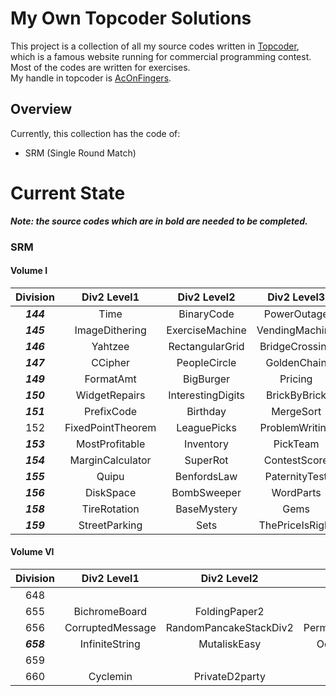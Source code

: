 # My Own Topcoder Solutions
This project is a collection of all my source codes written in [Topcoder](http://www.topcoder.com), which is a
famous
website running for commercial programming contest. Most of the codes are written for exercises.  
My handle in topcoder is [AcOnFingers](http://community.topcoder.com/tc?module=Mem$berProfile&cr=23086905).

## Overview

Currently, this collection has the code of:
* SRM (Single Round Match)

# Current State

**_Note: the source codes which are in bold are needed to be completed._**

### SRM

#### Volume I

| Division | Div2 Level1  | Div2 Level2 | Div2 Level3 | Div1 Level1 | Div1 Level2 | Div1 Level3 |
:---:|:---:|:---:|:---:|:---:|:---:|:---:|
**_144_** | Time | BinaryCode | PowerOutage | | Lottery | PenLift | 
**_145_** | ImageDithering  | ExerciseMachine | VendingMachine | Bonuses | | HillHike | 
**_146_** | Yahtzee | RectangularGrid | BridgeCrossing | | Masterbrain | Roundabout |
**_147_** | CCipher | PeopleCircle | GoldenChain | | Dragons | Flags | 
**_149_** | FormatAmt | BigBurger | Pricing | | MessageMess | GForce | 
**_150_** | WidgetRepairs | InterestingDigits | BrickByBrick | | StripePainter | RoboCourier | 
**_151_** | PrefixCode | Birthday | MergeSort | Archimedes |  | Gauss | 
152 | FixedPointTheorem | LeaguePicks | ProblemWriting |  | QuiningTopCoder | **_DotNotation_** | 
**_153_** | MostProfitable | Inventory |PickTeam | | Collision | | GasStations | 
**_154_** | MarginCalculator | SuperRot | ContestScore | CheatCode | | PossibleOrders | 
**_155_** | Quipu | BenfordsLaw | PaternityTest | | QuipuReader | RedBlack |
**_156_** | DiskSpace | BombSweeper | WordParts | | SmartElevator | PathFinding |
**_158_** | TireRotation | BaseMystery | Gems | | StampPads | Jumper |
**_159_** | StreetParking | Sets | ThePriceIsRight | FryingHamburgers | | PointsOnAxis |


#### Volume VI

| Division | Div2 Level1  | Div2 Level2 | Div2 Level3 | Div1 Level1 | Div1 Level2 | Div1 Level3 |
:---:|:---:|:---:|:---:|:---:|:---:|:---:|
648 | | | | AB | | | 
655 | BichromeBoard | FoldingPaper2 | NineEasy | BichromePainting | Nine | **_BiChromeSky_** |
656 | CorruptedMessage | RandomPancakeStackDiv2 | PermutationCountsDiv2 | RandomPancakeStack | **_PermutationCounts_** | **_ForkliftTruckOperator_** |
**_658_** | InfiniteString | MutaliskEasy | OddEvenTreeHard | OddEvenTree | Mutalisk | DancingForever |
659 | | | | ApplesAndOrangesEasy | | |
660 | Cyclemin | PrivateD2party | Powerit | Coversta | Privateparty | **_Morphling_** |

